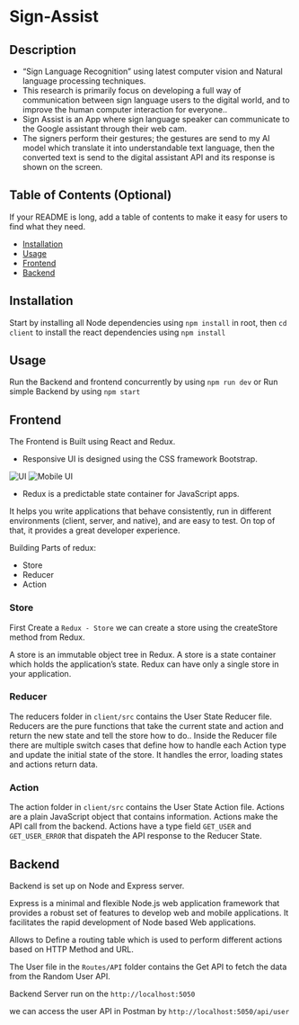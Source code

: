 # Sign-Assist


## Description

- “Sign Language Recognition” using latest computer vision and Natural language processing techniques.
- This research is primarily focus on developing a full way of communication between sign language users to the digital world, and to improve the human computer interaction for everyone..
- Sign Assist is an App where sign language speaker can communicate to the Google assistant through their web cam.
- The signers perform their gestures; the gestures are send to my AI model which translate it into understandable text language, then the converted text is send to the digital assistant API and its response is shown on the screen.


## Table of Contents (Optional)

If your README is long, add a table of contents to make it easy for users to find what they need.

- [Installation](#installation)
- [Usage](#usage)
- [Frontend](#Frontend)
- [Backend](#Backend)


## Installation

Start by installing all Node dependencies using `npm install` in root, then `cd client` to install the react dependencies using `npm install`

## Usage

Run the Backend and frontend concurrently by using `npm run dev` or Run simple Backend by using `npm start`
   

## Frontend

The Frontend is Built using React and Redux.

- Responsive UI is designed using the CSS framework Bootstrap.

![UI](/assets/images/UI.png) ![Mobile UI](/assets/images/UI1.png)

- Redux is a predictable state container for JavaScript apps.

It helps you write applications that behave consistently, run in different environments (client, server, and native), and are easy to test. On top of that, it provides a great developer experience.

Building Parts of redux:
 
- Store
- Reducer
- Action


### Store
First Create a `Redux - Store` we can create a store using the createStore method from Redux.

A store is an immutable object tree in Redux. A store is a state container which holds the application’s state. Redux can have only a single store in your application.

### Reducer

The reducers folder in `client/src` contains the User State Reducer file.
Reducers are the pure functions that take the current state and action and return the new state and tell the store how to do..
Inside the Reducer file there are multiple switch cases that define how to handle each Action type and update the initial state of the store.
It handles the error, loading states and actions return data.

### Action

The action folder in `client/src` contains the User State Action file.
Actions are a plain JavaScript object that contains information. Actions make the API call from the backend.
Actions have a type field `GET_USER` and `GET_USER_ERROR` that dispateh the API response to the Reducer State.


## Backend

Backend is set up on Node and Express server.

Express is a minimal and flexible Node.js web application framework that provides a robust set of features to develop web and mobile applications. It facilitates the rapid development of Node based Web applications.

Allows to Define a routing table which is used to perform different actions based on HTTP Method and URL.

The User file in the `Routes/API` folder contains the Get API to fetch the data from the Random User API.

Backend Server run on the `http://localhost:5050`

we can access the user API in Postman by `http://localhost:5050/api/user`

